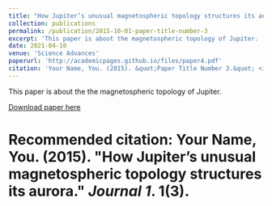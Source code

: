 ```yaml
---
title: "How Jupiter’s unusual magnetospheric topology structures its aurora"
collection: publications
permalink: /publication/2015-10-01-paper-title-number-3
excerpt: 'This paper is about the magnetospheric topology of Jupiter. '
date: 2021-04-10
venue: 'Science Advances'
paperurl: 'http://academicpages.github.io/files/paper4.pdf'
citation: 'Your Name, You. (2015). &quot;Paper Title Number 3.&quot; <i>Journal 1</i>. 1(3).'
---
```

This paper is about the the magnetospheric topology of Jupiter.

[Download paper here](http://academicpages.github.io/files/paper3.pdf)

# Recommended citation: Your Name, You. (2015). "How Jupiter’s unusual magnetospheric topology structures its aurora." <i>Journal 1</i>. 1(3).